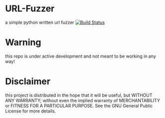 # URL-Fuzzer
a simple python written url fuzzer [![Build Status](https://travis-ci.org/ixploit/Fuzzix.svg?branch=master)](https://travis-ci.org/ixploit/Fuzzix)

# Warning
this repo is under active development and not meant to be working in any way!

# Disclaimer
this project is distributed in the hope that it will be useful, but WITHOUT ANY WARRANTY; without even the implied warranty of MERCHANTABILITY or FITNESS FOR A PARTICULAR PURPOSE. See the GNU General Public License for more details.
